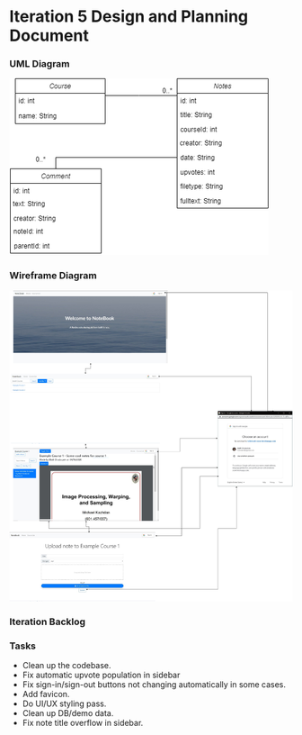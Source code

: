 # Iteration 5 Design and Planning Document

### UML Diagram
![uml](uml5.png)

### Wireframe Diagram
![wire](wire5.png)

### Iteration Backlog


### Tasks
* Clean up the codebase.
* Fix automatic upvote population in sidebar
* Fix sign-in/sign-out buttons not changing automatically in some cases.
* Add favicon.
* Do UI/UX styling pass.
* Clean up DB/demo data.
* Fix note title overflow in sidebar.
